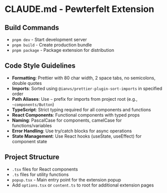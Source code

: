 # CLAUDE.md - Pewterfelt Extension

## Build Commands
- `pnpm dev` - Start development server
- `pnpm build` - Create production bundle
- `pnpm package` - Package extension for distribution

## Code Style Guidelines
- **Formatting**: Prettier with 80 char width, 2 space tabs, no semicolons, double quotes
- **Imports**: Sorted using `@ianvs/prettier-plugin-sort-imports` in specified order
- **Path Aliases**: Use `~` prefix for imports from project root (e.g., `~components/Button`)
- **TypeScript**: Strict typing required for all components and functions
- **React Components**: Functional components with typed props
- **Naming**: PascalCase for components, camelCase for functions/variables
- **Error Handling**: Use try/catch blocks for async operations
- **State Management**: Use React hooks (useState, useEffect) for component state

## Project Structure
- `.tsx` files for React components
- `.ts` files for utility functions
- `popup.tsx` - Main entry point for the extension popup
- Add `options.tsx` or `content.ts` to root for additional extension pages